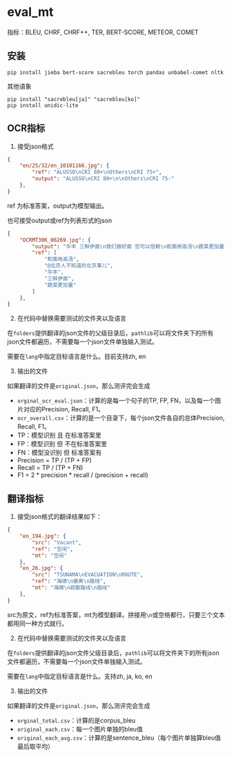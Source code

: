 # eval_mt

指标：BLEU, CHRF, CHRF++, TER, BERT-SCORE, METEOR, COMET

## 安装

```
pip install jieba bert-score sacrebleu torch pandas unbabel-comet nltk
```

其他语象
```
pip install "sacrebleu[ja]" "sacrebleu[ko]"
pip install unidic-lite
```

## OCR指标
1. 接受json格式
```json
{
    "en/25/32/en_10101166.jpg": {
        "ref": "ALUSSO\nCRI 80+\nOthers\nCRI 75+",
        "output": "ALUSSO\nCRI 80+\n\nOthers\nCRI 75-"
    },
}
```
ref 为标准答案，output为模型输出。

也可接受output或ref为列表形式的json
```json
{
    "OCRMT30K_06269.jpg": {
        "output": "华丰 三鲜伊面\n我们做好面 您可以信赖\n和面用高汤\n蔬菜更加量\n50%",
        "ref": [
            "和面用高汤",
            "@北京人不知道的北京事儿",
            "华丰",
            "三鲜伊面",
            "蔬菜更加量"
        ]
    },
}
```

2. 在代码中替换需要测试的文件夹以及语言

在`folders`提供翻译的json文件的父级目录后，`pathlib`可以将文件夹下的所有json文件都遍历，不需要每一个json文件单独输入测试。

需要在`lang`中指定目标语言是什么。目前支持zh, en

3. 输出的文件

如果翻译的文件是`original.json`，那么测评完会生成
- `orginal_ocr_eval.json`：计算的是每一个句子的TP, FP, FN，以及每一个图片对应的Precision, Recall, F1。
- `ocr_overall.csv`：计算的是一个目录下，每个json文件各自的总体Precision, Recall, F1。
- TP：模型识别 且 在标准答案里
- FP：模型识别 但 不在标准答案里
- FN：模型没识别 但 标准答案有
- Precision = TP / (TP + FP)
- Recall = TP / (TP + FN)
- F1 = 2 * precision * recall / (precision + recall)

## 翻译指标
1. 接受json格式的翻译结果如下：
```json
{
    "en_194.jpg": {
        "src": "Vacant",
        "ref": "空闲",
        "mt": "空闲"
    },
    "en_26.jpg": {
        "src": "TSUNAMA\nEVACUATION\nROUTE",
        "ref": "海啸\n撤离\n路线",
        "mt": "海啸\n疏散路线\n路线"
    },
}
```
src为原文，ref为标准答案，mt为模型翻译。拼接用`\n`或空格都行，只要三个文本都用同一种方式就行。

2. 在代码中替换需要测试的文件夹以及语言

在`folders`提供翻译的json文件父级目录后，`pathlib`可以将文件夹下的所有json文件都遍历，不需要每一个json文件单独输入测试。

需要在`lang`中指定目标语言是什么。支持zh, ja, ko, en

3. 输出的文件

如果翻译的文件是`original.json`，那么测评完会生成
- `orginal_total.csv`：计算的是corpus_bleu
- `original_each.csv`：每一个图片单独的bleu值
- `original_each_avg.csv`：计算的是sentence_bleu（每个图片单独算bleu值最后取平均）
